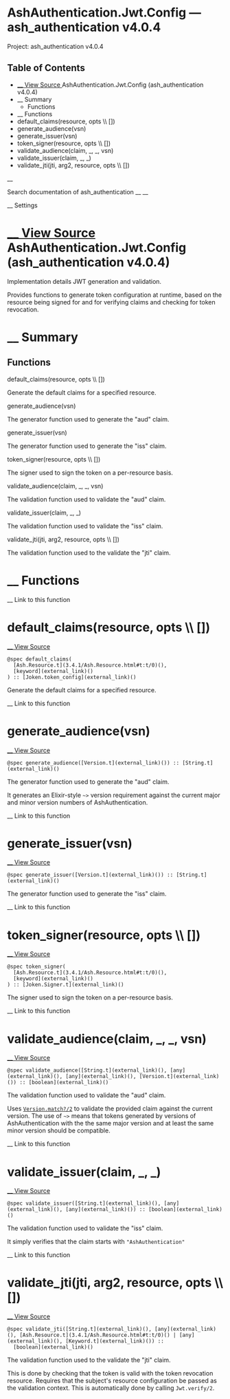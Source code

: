 # AshAuthentication.Jwt.Config — ash_authentication v4.0.4

Project: ash_authentication v4.0.4

## Table of Contents

- [ __ View Source ](external_link) AshAuthentication.Jwt.Config (ash_authentication v4.0.4)
- __ Summary
  - Functions
- __ Functions
- default_claims(resource, opts \\\ [])
- generate_audience(vsn)
- generate_issuer(vsn)
- token_signer(resource, opts \\\ [])
- validate_audience(claim, _, _, vsn)
- validate_issuer(claim, _, _)
- validate_jti(jti, arg2, resource, opts \\\ [])

__

Search documentation of ash_authentication __ __

__ Settings

#  [ __ View Source ](external_link) AshAuthentication.Jwt.Config (ash_authentication v4.0.4)

Implementation details JWT generation and validation.

Provides functions to generate token configuration at runtime, based on the resource being signed for and for verifying claims and checking for token revocation.

#  __ Summary

##  Functions

default_claims(resource, opts \\\ [])

Generate the default claims for a specified resource.

generate_audience(vsn)

The generator function used to generate the "aud" claim.

generate_issuer(vsn)

The generator function used to generate the "iss" claim.

token_signer(resource, opts \\\ [])

The signer used to sign the token on a per-resource basis.

validate_audience(claim, _, _, vsn)

The validation function used to validate the "aud" claim.

validate_issuer(claim, _, _)

The validation function used to validate the "iss" claim.

validate_jti(jti, arg2, resource, opts \\\ [])

The validation function used to the validate the "jti" claim.

#  __ Functions

__ Link to this function

# default_claims(resource, opts \\\ [])

[ __ View Source ](external_link)
    
    
    @spec default_claims(
      [Ash.Resource.t](3.4.1/Ash.Resource.html#t:t/0)(),
      [keyword](external_link)()
    ) :: [Joken.token_config](external_link)()

Generate the default claims for a specified resource.

__ Link to this function

# generate_audience(vsn)

[ __ View Source ](external_link)
    
    
    @spec generate_audience([Version.t](external_link)()) :: [String.t](external_link)()

The generator function used to generate the "aud" claim.

It generates an Elixir-style `~>` version requirement against the current major and minor version numbers of AshAuthentication.

__ Link to this function

# generate_issuer(vsn)

[ __ View Source ](external_link)
    
    
    @spec generate_issuer([Version.t](external_link)()) :: [String.t](external_link)()

The generator function used to generate the "iss" claim.

__ Link to this function

# token_signer(resource, opts \\\ [])

[ __ View Source ](external_link)
    
    
    @spec token_signer(
      [Ash.Resource.t](3.4.1/Ash.Resource.html#t:t/0)(),
      [keyword](external_link)()
    ) :: [Joken.Signer.t](external_link)()

The signer used to sign the token on a per-resource basis.

__ Link to this function

# validate_audience(claim, _, _, vsn)

[ __ View Source ](external_link)
    
    
    @spec validate_audience([String.t](external_link)(), [any](external_link)(), [any](external_link)(), [Version.t](external_link)()) :: [boolean](external_link)()

The validation function used to validate the "aud" claim.

Uses [`Version.match?/2`](external_link) to validate the provided claim against the current version. The use of `~>` means that tokens generated by versions of AshAuthentication with the the same major version and at least the same minor version should be compatible.

__ Link to this function

# validate_issuer(claim, _, _)

[ __ View Source ](external_link)
    
    
    @spec validate_issuer([String.t](external_link)(), [any](external_link)(), [any](external_link)()) :: [boolean](external_link)()

The validation function used to validate the "iss" claim.

It simply verifies that the claim starts with `"AshAuthentication"`

__ Link to this function

# validate_jti(jti, arg2, resource, opts \\\ [])

[ __ View Source ](external_link)
    
    
    @spec validate_jti([String.t](external_link)(), [any](external_link)(), [Ash.Resource.t](3.4.1/Ash.Resource.html#t:t/0)() | [any](external_link)(), [Keyword.t](external_link)()) ::
      [boolean](external_link)()

The validation function used to the validate the "jti" claim.

This is done by checking that the token is valid with the token revocation resource. Requires that the subject's resource configuration be passed as the validation context. This is automatically done by calling `Jwt.verify/2`.
